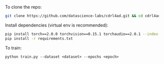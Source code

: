 To clone the repo:
~~~bash
git clone https://github.com/datascience-labs/cdrl4ad.git && cd cdrl4ad
~~~

Install dependencies (virtual env is recommended):
~~~bash
pip install torch==2.0.0 torchvision==0.15.1 torchaudio==2.0.1 --index-url https://download.pytorch.org/whl/cu118
pip install -r requirements.txt
~~~

To train:
~~~
python train.py --dataset <dataset> --epochs <epoch>
~~~
